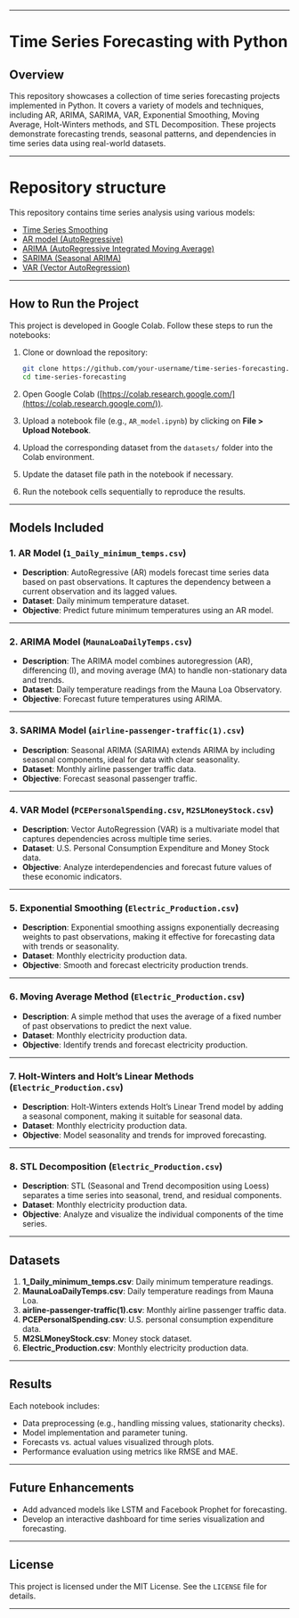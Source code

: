 

---

# **Time Series Forecasting with Python**

## **Overview**
This repository showcases a collection of time series forecasting projects implemented in Python. It covers a variety of models and techniques, including AR, ARIMA, SARIMA, VAR, Exponential Smoothing, Moving Average, Holt-Winters methods, and STL Decomposition. These projects demonstrate forecasting trends, seasonal patterns, and dependencies in time series data using real-world datasets.

---
# Repository structure

This repository contains time series analysis using various models:

- [Time Series Smoothing](VAR/)
- [AR model (AutoRegressive)](ARmodel/)
- [ARIMA (AutoRegressive Integrated Moving Average)](ARIMA/)
- [SARIMA (Seasonal ARIMA)](SARIMA/)
- [VAR (Vector AutoRegression)](VAR/)



---

## **How to Run the Project**
This project is developed in Google Colab. Follow these steps to run the notebooks:

1. Clone or download the repository:
   ```bash
   git clone https://github.com/your-username/time-series-forecasting.git
   cd time-series-forecasting
   ```

2. Open Google Colab ([https://colab.research.google.com/](https://colab.research.google.com/)).

3. Upload a notebook file (e.g., `AR_model.ipynb`) by clicking on **File > Upload Notebook**.

4. Upload the corresponding dataset from the `datasets/` folder into the Colab environment.

5. Update the dataset file path in the notebook if necessary.

6. Run the notebook cells sequentially to reproduce the results.

---

## **Models Included**

### **1. AR Model (`1_Daily_minimum_temps.csv`)**
- **Description**: AutoRegressive (AR) models forecast time series data based on past observations. It captures the dependency between a current observation and its lagged values.
- **Dataset**: Daily minimum temperature dataset.
- **Objective**: Predict future minimum temperatures using an AR model.

---

### **2. ARIMA Model (`MaunaLoaDailyTemps.csv`)**
- **Description**: The ARIMA model combines autoregression (AR), differencing (I), and moving average (MA) to handle non-stationary data and trends.
- **Dataset**: Daily temperature readings from the Mauna Loa Observatory.
- **Objective**: Forecast future temperatures using ARIMA.

---

### **3. SARIMA Model (`airline-passenger-traffic(1).csv`)**
- **Description**: Seasonal ARIMA (SARIMA) extends ARIMA by including seasonal components, ideal for data with clear seasonality.
- **Dataset**: Monthly airline passenger traffic data.
- **Objective**: Forecast seasonal passenger traffic.

---

### **4. VAR Model (`PCEPersonalSpending.csv`, `M2SLMoneyStock.csv`)**
- **Description**: Vector AutoRegression (VAR) is a multivariate model that captures dependencies across multiple time series.
- **Dataset**: U.S. Personal Consumption Expenditure and Money Stock data.
- **Objective**: Analyze interdependencies and forecast future values of these economic indicators.

---

### **5. Exponential Smoothing (`Electric_Production.csv`)**
- **Description**: Exponential smoothing assigns exponentially decreasing weights to past observations, making it effective for forecasting data with trends or seasonality.
- **Dataset**: Monthly electricity production data.
- **Objective**: Smooth and forecast electricity production trends.

---

### **6. Moving Average Method (`Electric_Production.csv`)**
- **Description**: A simple method that uses the average of a fixed number of past observations to predict the next value.
- **Dataset**: Monthly electricity production data.
- **Objective**: Identify trends and forecast electricity production.

---

### **7. Holt-Winters and Holt’s Linear Methods (`Electric_Production.csv`)**
- **Description**: Holt-Winters extends Holt’s Linear Trend model by adding a seasonal component, making it suitable for seasonal data.
- **Dataset**: Monthly electricity production data.
- **Objective**: Model seasonality and trends for improved forecasting.

---

### **8. STL Decomposition (`Electric_Production.csv`)**
- **Description**: STL (Seasonal and Trend decomposition using Loess) separates a time series into seasonal, trend, and residual components.
- **Dataset**: Monthly electricity production data.
- **Objective**: Analyze and visualize the individual components of the time series.

---

## **Datasets**
1. **1_Daily_minimum_temps.csv**: Daily minimum temperature readings.
2. **MaunaLoaDailyTemps.csv**: Daily temperature readings from Mauna Loa.
3. **airline-passenger-traffic(1).csv**: Monthly airline passenger traffic data.
4. **PCEPersonalSpending.csv**: U.S. personal consumption expenditure data.
5. **M2SLMoneyStock.csv**: Money stock dataset.
6. **Electric_Production.csv**: Monthly electricity production data.

---

## **Results**
Each notebook includes:
- Data preprocessing (e.g., handling missing values, stationarity checks).
- Model implementation and parameter tuning.
- Forecasts vs. actual values visualized through plots.
- Performance evaluation using metrics like RMSE and MAE.

---

## **Future Enhancements**
- Add advanced models like LSTM and Facebook Prophet for forecasting.
- Develop an interactive dashboard for time series visualization and forecasting.

---

## **License**
This project is licensed under the MIT License. See the `LICENSE` file for details.

---





